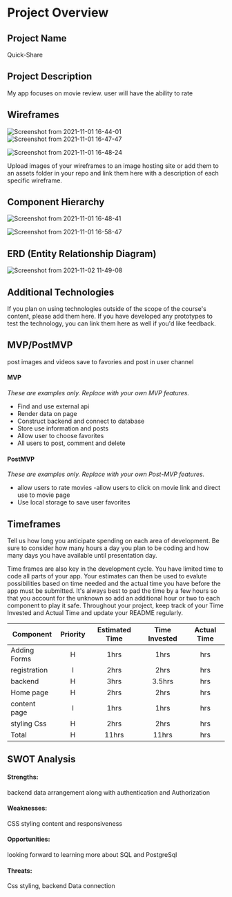 # Project Overview

## Project Name

Quick-Share

## Project Description

My app focuses on movie review. user will have the ability to rate

## Wireframes

![Screenshot from 2021-11-01 16-44-01](https://user-images.githubusercontent.com/89764557/139756639-92f69f13-9f52-4aa9-93b7-8890c0b81ec1.png)
![Screenshot from 2021-11-01 16-47-47](https://user-images.githubusercontent.com/89764557/139757793-3281504a-6151-43e5-a2ea-963e02f67dd2.png)

![Screenshot from 2021-11-01 16-48-24](https://user-images.githubusercontent.com/89764557/139757798-b8081c84-7437-4f12-b8b7-3d6cb419b075.png)


Upload images of your wireframes to an image hosting site or add them to an assets folder in your repo and link them here with a description of each specific wireframe.

## Component Hierarchy
![Screenshot from 2021-11-01 16-48-41](https://user-images.githubusercontent.com/89764557/139757944-0f54ac8a-7d62-49f3-bcd0-295435edc7fc.png)

![Screenshot from 2021-11-01 16-58-47](https://user-images.githubusercontent.com/89764557/139757954-20387eee-c5b7-42db-9e66-d934797bb347.png)

## ERD (Entity Relationship Diagram)
![Screenshot from 2021-11-02 11-49-08](https://user-images.githubusercontent.com/89764557/139926727-e77c8cbc-b936-4f0b-9b43-aad28d3e03a4.png)
## Additional Technologies

If you plan on using technologies outside of the scope of the course's content, please add them here. If you have developed any prototypes to test the technology, you can link them here as well if you'd like feedback.

## MVP/PostMVP

post images and videos save to favories and post in user channel 

#### MVP 
*These are examples only. Replace with your own MVP features.*

- Find and use external api 
- Render data on page 
- Construct backend and connect to database
- Store use information and posts
- Allow user to choose favorites
- All users to post, comment and delete

#### PostMVP  
*These are examples only. Replace with your own Post-MVP features.*

- allow users to rate movies 
-allow users to click on movie link and direct use to movie page
- Use local storage to save user favorites

## Timeframes

Tell us how long you anticipate spending on each area of development. Be sure to consider how many hours a day you plan to be coding and how many days you have available until presentation day.

Time frames are also key in the development cycle.  You have limited time to code all parts of your app.  Your estimates can then be used to evalute possibilities based on time needed and the actual time you have before the app must be submitted. It's always best to pad the time by a few hours so that you account for the unknown so add an additional hour or two to each component to play it safe. Throughout your project, keep track of your Time Invested and Actual Time and update your README regularly.

| Component | Priority | Estimated Time | Time Invested | Actual Time |
| --- | :---: |  :---: | :---: | :---: |
| Adding Forms | H | 1hrs| 1hrs | hrs |
| registration | l | 2hrs| 2hrs | hrs |
| backend  | H | 3hrs| 3.5hrs | hrs |
| Home page | H | 2hrs| 2hrs | hrs |
| content page | l | 1hrs| 1hrs | hrs |
| styling Css | H | 2hrs| 2hrs | hrs |
| Total | H | 11hrs| 11hrs | hrs |

## SWOT Analysis

#### Strengths:
backend data arrangement along with authentication and Authorization

#### Weaknesses:
CSS styling content and responsiveness

#### Opportunities:
looking forward to learning more about SQL and PostgreSql

#### Threats:
Css styling, backend Data connection
